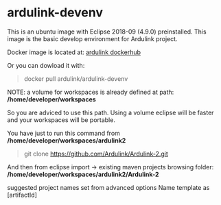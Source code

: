 # ardulink-devenv 

This is an ubuntu image with Eclipse 2018-09 (4.9.0) preinstalled. This image is the basic develop environment for Ardulink project.

Docker image is located at:
[ardulink dockerhub](https://hub.docker.com/r/ardulink/ardulink-devenv/)

Or you can dowload it with:

> docker pull ardulink/ardulink-devenv

NOTE: a volume for workspaces is already defined at path: **/home/developer/workspaces**

So you are adviced to use this path. Using a volume eclipse will be faster and your workspaces will be portable.

You have just to run this command from **/home/developer/workspaces/ardulink2**

> git clone https://github.com/Ardulink/Ardulink-2.git

And then from eclipse import -> existing maven projects browsing folder: **/home/developer/workspaces/ardulink2/Ardulink-2**

suggested project names set from advanced options Name template as \[artifactId\]